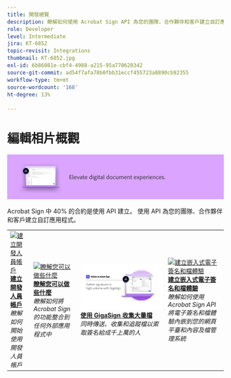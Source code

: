 ```yaml
---
title: 開發總覽
description: 瞭解如何使用 Acrobat Sign API 為您的團隊、合作夥伴和客戶建立自訂應用程式
role: Developer
level: Intermediate
jira: KT-6852
topic-revisit: Integrations
thumbnail: KT-6852.jpg
exl-id: 6b86081e-cbf4-4988-a215-95a770620342
source-git-commit: ad54f7afa78b0fbb31eccf455723a8890cb92355
workflow-type: tm+mt
source-wordcount: '168'
ht-degree: 13%

---
```


# 編輯相片概觀

![Sign 編輯相片影像](../assets/Hero-Develop.png)

Acrobat Sign 中 40% 的合約是使用 API 建立。 使用 API 為您的團隊、合作夥伴和客戶建立自訂應用程式。

<table style="table-layout:fixed">
<tr>
  <td>
    <a href="https://www.adobe.io/apis/documentcloud/sign.html" target="_blank">
      <img alt="建立開發人員帳戶" src="../assets/Develop_Getting-Started.png" />
    </a>
    <div>
    <a href="https://www.adobe.io/apis/documentcloud/sign.html" target="_blank"><strong>建立開發人員帳戶</strong></a>
    </div>
    <em>瞭解如何開始使用開發人員帳戶</em>
    <br>
  </td>
  <td>
    <a href="https://www.adobe.io/apis/documentcloud/sign/docs.html" target="_blank">
      <img alt="瞭解您可以做些什麼" src="../assets/Develop_Learn.png" />
    </a>
    <div>
    <a href="https://www.adobe.io/apis/documentcloud/sign/docs.html" target="_blank"><strong>瞭解您可以做些什麼</strong></a>
    </div>
    <em>瞭解如何將 Acrobat Sign 的功能整合到任何外部應用程式中</em>
    <br>
  </td>  
  <td>
    <a href="gigasign.md">
      <img alt="使用 GigaSign 收集大量檔" src="../assets/gigasign.jpg" />
    </a>
    <div>
    <a href="gigasign.md"><strong>使用 GigaSign 收集大量檔</strong></a>
    </div>
    <em>同時傳送、收集和追蹤檔以索取簽名給成千上萬的人</em>
    <br>
  </td>
   <td>
    <a href="embeddedesignature.md">
      <img alt="建立嵌入式電子簽名和檔體驗" src="assets/embeddedesignature/EmbedPart1_thumb.png" />
    </a>
    <div>
    <a href="embeddedesignature.md"><strong>建立嵌入式電子簽名和檔體驗</strong></a>
    </div>
    <em>瞭解如何使用 Acrobat Sign API 將電子簽名和檔體驗內嵌到您的網頁平臺和內容及檔管理系統</em>
    <br>
  </td>
</tr>
</table>
